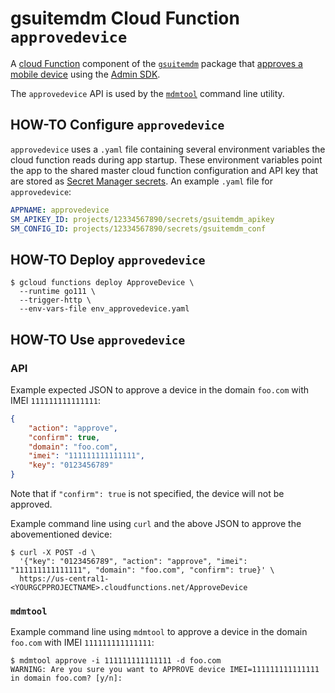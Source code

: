 # gsuitemdm Cloud Function `approvedevice` #

A [cloud Function](https://cloud.google.com/functions/) component of the [`gsuitemdm`](https://github.com/rickt/gsuitemdm) package that [approves a mobile device](https://developers.google.com/admin-sdk/directory/v1/reference/mobiledevices/action) using the [Admin SDK](https://developers.google.com/admin-sdk).

The `approvedevice` API is used by the [`mdmtool`](#mdmtool) command line utility.

## HOW-TO Configure `approvedevice` ##
`approvedevice` uses a `.yaml` file containing several environment variables the cloud function reads during app startup. These environment variables point the app to the shared master cloud function configuration and API key that are stored as [Secret Manager secrets](https://cloud.google.com/secret-manager/docs/managing-secrets). An example `.yaml` file for `approvedevice`:

```yaml
APPNAME: approvedevice
SM_APIKEY_ID: projects/12334567890/secrets/gsuitemdm_apikey
SM_CONFIG_ID: projects/12334567890/secrets/gsuitemdm_conf
```

## HOW-TO Deploy `approvedevice` ##
```
$ gcloud functions deploy ApproveDevice \
  --runtime go111 \
  --trigger-http \
  --env-vars-file env_approvedevice.yaml
```

## HOW-TO Use `approvedevice` ##

### API ###
Example expected JSON to approve a device in the domain `foo.com` with IMEI `111111111111111`:
```json
{
	"action": "approve",
	"confirm": true,
	"domain": "foo.com",
	"imei": "111111111111111",
	"key": "0123456789"
}
```

Note that if `"confirm": true` is not specified, the device will not be approved. 

Example command line using `curl` and the above JSON to approve the abovementioned device:

```
$ curl -X POST -d \
  '{"key": "0123456789", "action": "approve", "imei": "111111111111111", "domain": "foo.com", "confirm": true}' \
  https://us-central1-<YOURGCPPROJECTNAME>.cloudfunctions.net/ApproveDevice
```

### `mdmtool` ##
Example command line using `mdmtool` to approve a device in the domain `foo.com` with IMEI `111111111111111`:
```
$ mdmtool approve -i 111111111111111 -d foo.com
WARNING: Are you sure you want to APPROVE device IMEI=111111111111111 in domain foo.com? [y/n]: 
```
